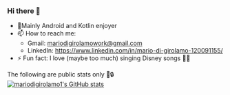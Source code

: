 ### Hi there 👋

- 📃Mainly Android and Kotlin enjoyer
- 📫 How to reach me:
  - Gmail: mariodigirolamowork@gmail.com
  - LinkedIn: https://www.linkedin.com/in/mario-di-girolamo-120091155/
- ⚡ Fun fact: I love (maybe too much) singing Disney songs 🧑‍🎤

The following are public stats only 👀🔒<br>
[![mariodigirolamo1's GitHub stats](https://github-readme-stats.vercel.app/api?username=mariodigirolamo1)](https://github.com/mariodigirolamo1/github-readme-stats)
